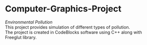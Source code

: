 # Computer-Graphics-Project
*Environmental Pollution*<br>
This project provides simulation of different types of pollution.<br>
The project is created in CodeBlocks software using C++ along with Freeglut library.
